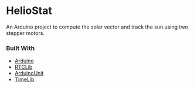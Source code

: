 # HelioStat

An Arduino project to compute the solar vector and track the sun using two stepper motors.

### Built With
* [Arduino](https://www.arduino.cc/)
* [RTCLib](https://github.com/adafruit/RTClib)
* [ArduinoUnit](https://github.com/mmurdoch/arduinounit)
* [TimeLib](https://github.com/PaulStoffregen/Time/blob/master/TimeLib.h)
